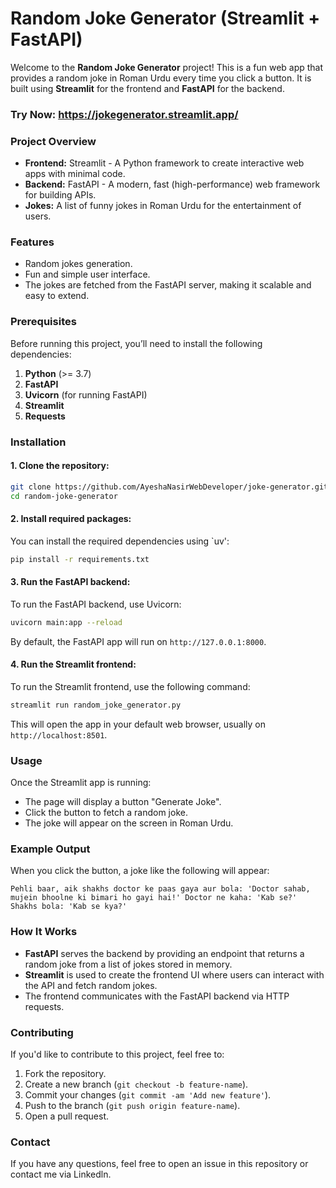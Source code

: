 # Random Joke Generator (Streamlit + FastAPI)

Welcome to the **Random Joke Generator** project! This is a fun web app that provides a random joke in Roman Urdu every time you click a button. It is built using **Streamlit** for the frontend and **FastAPI** for the backend.

### Try Now: https://jokegenerator.streamlit.app/

### Project Overview

- **Frontend:** Streamlit - A Python framework to create interactive web apps with minimal code.
- **Backend:** FastAPI - A modern, fast (high-performance) web framework for building APIs.
- **Jokes:** A list of funny jokes in Roman Urdu for the entertainment of users.

### Features

- Random jokes generation.
- Fun and simple user interface.
- The jokes are fetched from the FastAPI server, making it scalable and easy to extend.

### Prerequisites

Before running this project, you’ll need to install the following dependencies:

1. **Python** (>= 3.7)
2. **FastAPI**
3. **Uvicorn** (for running FastAPI)
4. **Streamlit** 
5. **Requests**

### Installation

#### 1. Clone the repository:

```bash
git clone https://github.com/AyeshaNasirWebDeveloper/joke-generator.git
cd random-joke-generator
```

#### 2. Install required packages:

You can install the required dependencies using `uv':

```bash
pip install -r requirements.txt
```

#### 3. Run the FastAPI backend:

To run the FastAPI backend, use Uvicorn:

```bash
uvicorn main:app --reload
```

By default, the FastAPI app will run on `http://127.0.0.1:8000`.

#### 4. Run the Streamlit frontend:

To run the Streamlit frontend, use the following command:

```bash
streamlit run random_joke_generator.py
```

This will open the app in your default web browser, usually on `http://localhost:8501`.

### Usage

Once the Streamlit app is running:

- The page will display a button "Generate Joke".
- Click the button to fetch a random joke.
- The joke will appear on the screen in Roman Urdu.

### Example Output

When you click the button, a joke like the following will appear:

```
Pehli baar, aik shakhs doctor ke paas gaya aur bola: 'Doctor sahab, mujein bhoolne ki bimari ho gayi hai!' Doctor ne kaha: 'Kab se?' Shakhs bola: 'Kab se kya?'
```

### How It Works

- **FastAPI** serves the backend by providing an endpoint that returns a random joke from a list of jokes stored in memory.
- **Streamlit** is used to create the frontend UI where users can interact with the API and fetch random jokes.
- The frontend communicates with the FastAPI backend via HTTP requests.

### Contributing

If you'd like to contribute to this project, feel free to:

1. Fork the repository.
2. Create a new branch (`git checkout -b feature-name`).
3. Commit your changes (`git commit -am 'Add new feature'`).
4. Push to the branch (`git push origin feature-name`).
5. Open a pull request.


### Contact

If you have any questions, feel free to open an issue in this repository or contact me via Linkedln.
